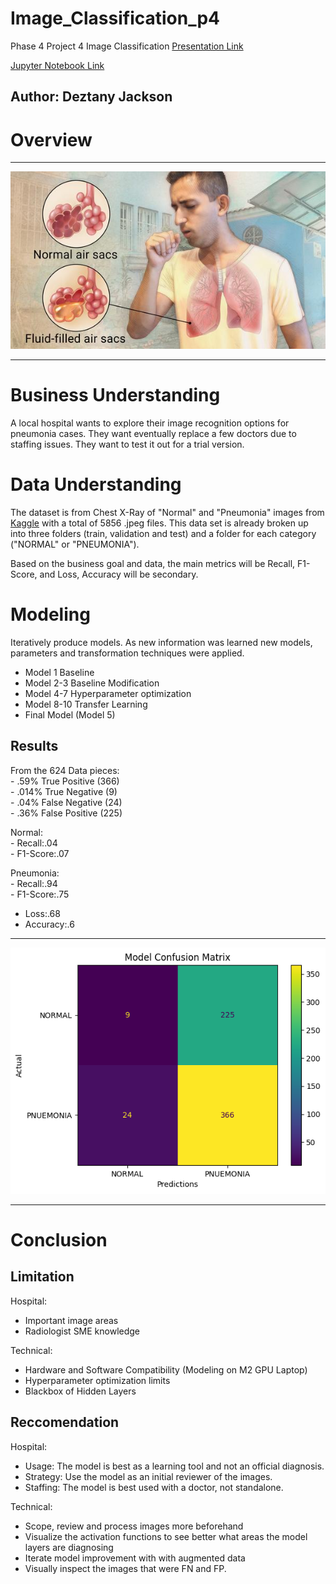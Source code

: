 # Image_Classification_p4
Phase 4 Project 4 Image Classification
[Presentation Link](https://github.com/Dmvinedata/Image_Classification_P4/blob/main/P4_presentation.pdf) <br>

[Jupyter Notebook Link](https://github.com/Dmvinedata/Image_Classification_P4/blob/main/notebook.pdf)  <br>

## Author: Deztany Jackson


# Overview


***
![Pneumonia](https://github.com/Dmvinedata/Image_Classification_P4/blob/main/images/pneumonia.jpeg)
***

# Business Understanding
A local hospital wants to explore their image recognition options for pneumonia cases. They want eventually replace a few doctors due to staffing issues. They want to test it out for a trial version.


# Data Understanding
The dataset is from Chest X-Ray of "Normal" and "Pneumonia" images from [Kaggle](https://www.kaggle.com/paultimothymooney/chest-xray-pneumonia) with a total of 5856 .jpeg files. This data set is already broken up into three folders (train, validation and test) and a folder for each category ("NORMAL" or "PNEUMONIA").

Based on the business goal and data, the main metrics will be Recall, F1-Score, and Loss, Accuracy will be secondary.

# Modeling
Iteratively produce models. As new information was learned new models, parameters and transformation techniques were applied.

- Model 1 Baseline
- Model 2-3 Baseline Modification 
- Model 4-7 Hyperparameter optimization 
- Model 8-10 Transfer Learning
- Final Model (Model 5)                                     
## Results
From the 624 Data pieces:<br>
    - .59% True Positive (366)<br>
    - .014% True Negative (9)<br>
    - .04% False Negative (24)<br>
    - .36% False Positive (225)<br>
    
Normal:<br>
    - Recall:.04 <br>
    - F1-Score:.07 <br>

Pneumonia:<br>
    - Recall:.94 <br>
    - F1-Score:.75 <br>
- Loss:.68
- Accuracy:.6

***
![Confusion Matrix](https://github.com/Dmvinedata/Image_Classification_P4/blob/main/images/Test_PRed.png)
***
# Conclusion

## Limitation
Hospital:
- Important image areas
- Radiologist SME knowledge

Technical:

- Hardware and Software Compatibility (Modeling on M2 GPU Laptop)
- Hyperparameter optimization limits
- Blackbox of Hidden Layers


## Reccomendation

Hospital:

- Usage: The model is best as a learning tool and not an official diagnosis.
- Strategy: Use the model as an initial reviewer of the images.
- Staffing: The model is best used with a doctor, not standalone.

Technical:

- Scope, review and process images more beforehand
- Visualize the activation functions to see better what areas the model layers are diagnosing
- Iterate model improvement with with augmented data
- Visually inspect the images that were FN and FP.

   

